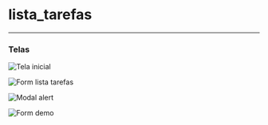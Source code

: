 # lista_tarefas

---
### Telas
![Tela inicial](./img/tela_inicial.jpg)

![Form lista tarefas](./img/form_lista_tarefas.jpg)

![Modal alert](./img/modal_alert.jpg)

![Form demo](./img/form_demo.jpg)